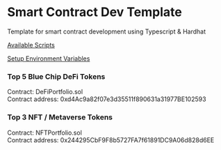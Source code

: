 # Smart Contract Dev Template

Template for smart contract development using Typescript & Hardhat

[Available Scripts](https://github.com/yuichiroaoki/typescript-hardhat/wiki/Available-Scripts)

[Setup Environment Variables](https://github.com/yuichiroaoki/typescript-hardhat/wiki/Setup-Environment-Variables)

### Top 5 Blue Chip DeFi Tokens

Contract: DeFiPortfolio.sol <br />
Contract address: 0xd4Ac9a82f07e3d35511f890631a31977BE102593

### Top 3 NFT / Metaverse Tokens
Contract: NFTPortfolio.sol <br />
Contract address: 0x244295CbF9F8b5727FA7f61891DC9A06d828d6EE
